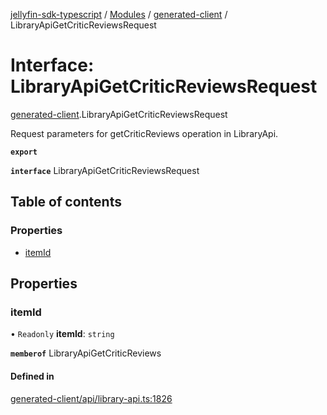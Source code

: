 [jellyfin-sdk-typescript](../README.md) / [Modules](../modules.md) / [generated-client](../modules/generated_client.md) / LibraryApiGetCriticReviewsRequest

# Interface: LibraryApiGetCriticReviewsRequest

[generated-client](../modules/generated_client.md).LibraryApiGetCriticReviewsRequest

Request parameters for getCriticReviews operation in LibraryApi.

**`export`**

**`interface`** LibraryApiGetCriticReviewsRequest

## Table of contents

### Properties

- [itemId](generated_client.LibraryApiGetCriticReviewsRequest.md#itemid)

## Properties

### itemId

• `Readonly` **itemId**: `string`

**`memberof`** LibraryApiGetCriticReviews

#### Defined in

[generated-client/api/library-api.ts:1826](https://github.com/thornbill/jellyfin-sdk-typescript/blob/46678c1/src/generated-client/api/library-api.ts#L1826)
